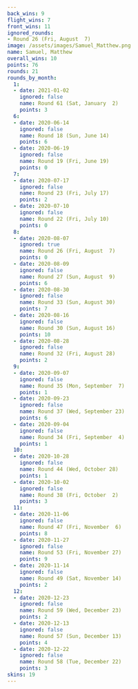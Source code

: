 ```yaml
---
back_wins: 9
flight_wins: 7
front_wins: 11
ignored_rounds:
- Round 26 (Fri, August  7)
image: /assets/images/Samuel_Matthew.png
name: Samuel, Matthew
overall_wins: 10
points: 76
rounds: 21
rounds_by_month:
  1:
  - date: 2021-01-02
    ignored: false
    name: Round 61 (Sat, January  2)
    points: 3
  6:
  - date: 2020-06-14
    ignored: false
    name: Round 18 (Sun, June 14)
    points: 6
  - date: 2020-06-19
    ignored: false
    name: Round 19 (Fri, June 19)
    points: 0
  7:
  - date: 2020-07-17
    ignored: false
    name: Round 23 (Fri, July 17)
    points: 2
  - date: 2020-07-10
    ignored: false
    name: Round 22 (Fri, July 10)
    points: 0
  8:
  - date: 2020-08-07
    ignored: true
    name: Round 26 (Fri, August  7)
    points: 0
  - date: 2020-08-09
    ignored: false
    name: Round 27 (Sun, August  9)
    points: 6
  - date: 2020-08-30
    ignored: false
    name: Round 33 (Sun, August 30)
    points: 7
  - date: 2020-08-16
    ignored: false
    name: Round 30 (Sun, August 16)
    points: 10
  - date: 2020-08-28
    ignored: false
    name: Round 32 (Fri, August 28)
    points: 2
  9:
  - date: 2020-09-07
    ignored: false
    name: Round 35 (Mon, September  7)
    points: 1
  - date: 2020-09-23
    ignored: false
    name: Round 37 (Wed, September 23)
    points: 6
  - date: 2020-09-04
    ignored: false
    name: Round 34 (Fri, September  4)
    points: 1
  10:
  - date: 2020-10-28
    ignored: false
    name: Round 44 (Wed, October 28)
    points: 1
  - date: 2020-10-02
    ignored: false
    name: Round 38 (Fri, October  2)
    points: 3
  11:
  - date: 2020-11-06
    ignored: false
    name: Round 47 (Fri, November  6)
    points: 8
  - date: 2020-11-27
    ignored: false
    name: Round 53 (Fri, November 27)
    points: 9
  - date: 2020-11-14
    ignored: false
    name: Round 49 (Sat, November 14)
    points: 2
  12:
  - date: 2020-12-23
    ignored: false
    name: Round 59 (Wed, December 23)
    points: 2
  - date: 2020-12-13
    ignored: false
    name: Round 57 (Sun, December 13)
    points: 4
  - date: 2020-12-22
    ignored: false
    name: Round 58 (Tue, December 22)
    points: 3
skins: 19
---
```

